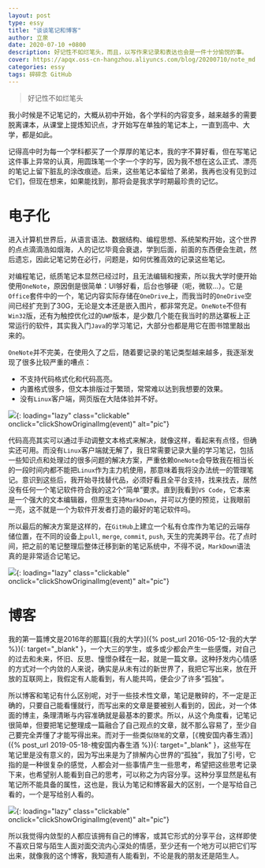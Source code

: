 ```yaml
---
layout: post
type: essy
title: "谈谈笔记和博客"
author: 立泉
date: 2020-07-10 +0800
description: 好记性不如烂笔头，而且，以写作来记录和表达也会是一件十分愉悦的事。
cover: https://apqx.oss-cn-hangzhou.aliyuncs.com/blog/20200710/note_md.jpg
categories: essy
tags: 碎碎念 GitHub
---
```


> 好记性不如烂笔头

我小时候是不记笔记的，大概从初中开始，各个学科的内容变多，越来越多的需要脱离课本，从课堂上提炼知识点，才开始写在单独的笔记本上，一直到高中、大学，都是如此。

记得高中时为每一个学科都买了一个厚厚的笔记本，我的字不算好看，但在写笔记这件事上异常的认真，用圆珠笔一个字一个字的写，因为我不想在这么正式、漂亮的笔记上留下脏乱的涂改痕迹。后来，这些笔记本留给了弟弟，我再也没有见到过它们，但现在想来，如果能找到，那将会是我求学时期最珍贵的记忆。

# 电子化

进入计算机世界后，从语言语法、数据结构、编程思想、系统架构开始，这个世界的点点滴滴浩如烟海，人的记忆毕竟会衰退，学到后面，前面的东西便会生疏，然后遗忘，因此记笔记势在必行，问题是，如何优雅高效的记录这些笔记。

对编程笔记，纸质笔记本显然已经过时，且无法编辑和搜索，所以我大学时便开始使用`OneNote`，原因倒是很简单：UI够好看，后台也够硬（呃，微软...）。它是`Office`套件中的一个，笔记内容实际存储在`OneDrive`上，而我当时的`OneDrive`空间已经扩充到了30G，无论是文本还是嵌入图片，都非常充足。`OneNote`不但有`Win32`版，还有为触控优化过的`UWP`版本，是少数几个能在我当时的昂达寨板上正常运行的软件，其实我入门`Java`的学习笔记，大部分也都是用它在图书馆里敲出来的。

`OneNote`并不完美，在使用久了之后，随着要记录的笔记类型越来越多，我逐渐发现了很多比较严重的嘈点：

* 不支持代码格式化和代码高亮。
* 内置格式很多，但文本排版过于繁琐，常常难以达到我想要的效果。
* 没有`Linux`客户端，网页版在大陆体验并不好。

![](https://apqx.oss-cn-hangzhou.aliyuncs.com/blog/20200710/note_onenote.jpg){: loading="lazy" class="clickable" onclick="clickShowOriginalImg(event)" alt="pic"}

代码高亮其实可以通过手动调整文本格式来解决，就像这样，看起来有点怪，但确实还可用。而没有`Linux`客户端就无解了，我日常需要记录大量的学习笔记，包括一些知识点和处理过的很多问题的解决方案，严重依赖`OneNote`会导致我在相当长的一段时间内都不能把`Linux`作为主力机使用，那意味着我将没办法统一的管理笔记。意识到这些后，我开始寻找替代品，必须好看且全平台支持，找来找去，居然没有任何一个笔记软件符合我的这2个“简单”要求。直到我看到`VS Code`，它本来是一个强大的文本编辑器，但原生支持`MarkDown`，并可以方便的预览，让我眼前一亮，这不就是一个为软件开发者打造的最好的笔记软件吗。

所以最后的解决方案是这样的，在`GitHub`上建立一个私有仓库作为笔记的云端存储位置，在不同的设备上`pull`, `merge`, `commit`, `push`, 天生的完美跨平台。花了点时间，把之前的笔记整理后整体迁移到新的笔记系统中，不得不说，`MarkDown`语法真的是非常适合记笔记。

![](https://apqx.oss-cn-hangzhou.aliyuncs.com/blog/20200710/note_md.jpg){: loading="lazy" class="clickable" onclick="clickShowOriginalImg(event)" alt="pic"}

# 博客

我的第一篇博文是2016年的那篇[《我的大学》]({% post_url 2016-05-12-我的大学 %}){: target="_blank" }，一个大三的学生，或多或少都会产生一些感慨，对自己的过去和未来，怀旧、反思、憧憬杂糅在一起，就是一篇文章。这种抒发内心情感的方式对一个内敛的人来说，确实是从未有过的新世界了，我把它写出来，放在开放的互联网上，我假定有人能看到，有人能共鸣，便会少了许多“孤独”。

所以博客和笔记有什么区别呢，对于一些技术性文章，笔记是散碎的，不一定是正确的，只要自己能看懂就行，而写出来的文章是要被别人看到的，因此，对一个体面的博主，条理清晰与内容准确就是最基本的要求。所以，从这个角度看，记笔记很简单，但要把笔记整理成一篇融合了自己观点的文章，就不那么容易了，至少自己要完全弄懂了才能写得出来。而对于一些类似`随笔`的文章，[《槐安国内春生酒》]({% post_url 2019-05-18-槐安国内春生酒 %}){: target="_blank" }，这些写在笔记里是没有意义的，因为写出来是为了排解内心世界的“孤独”，我加了引号，它指的是一种很复杂的感觉，人都会对一些事情产生一些思考，希望把这些思考记录下来，也希望别人能看到自己的思考，可以称之为内容分享。这种分享显然是私有笔记所不能具备的属性，这也是，我认为笔记和博客最大的区别，一个是写给自己看的，一个是写给别人看的。

![](https://apqx.oss-cn-hangzhou.aliyuncs.com/blog/20200710/blog_md.jpg){: loading="lazy" class="clickable" onclick="clickShowOriginalImg(event)" alt="pic"}

所以我觉得内敛型的人都应该拥有自己的博客，或其它形式的分享平台，这样即使不喜欢日常与陌生人面对面交流内心深处的情感，至少还有一个地方可以把它们写出来，就像我的这个博客，我知道有人能看到，不论是我的朋友还是陌生人。